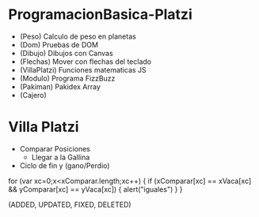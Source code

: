 # ProgramacionBasica-Platzi

- (Peso) Calculo de peso en planetas
- (Dom) Pruebas de DOM
- (Dibujo) Dibujos con Canvas
- (Flechas) Mover con flechas del teclado
- (VillaPlatzi) Funciones matematicas JS
- (Modulo) Programa FizzBuzz
- (Pakiman) Pakidex Array
- (Cajero)

# Villa Platzi
  - Comparar Posiciones
    - Llegar a la Gallina
- Ciclo de fin y (gano/Perdio)

for (var xc=0;x<xComparar.length;xc++)
  {
  if (xComparar[xc] == xVaca[xc] && yComparar[xc] == yVaca[xc])
    {
  alert("iguales")
    }
  }


(ADDED, UPDATED, FIXED, DELETED)
